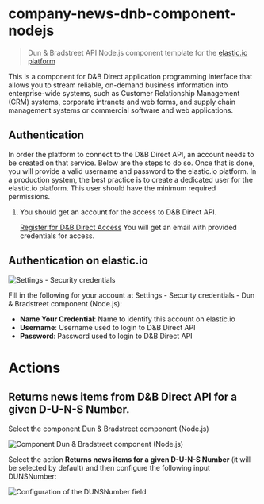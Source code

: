 # company-news-dnb-component-nodejs
> Dun & Bradstreet API Node.js component template for the [elastic.io platform](http://www.elastic.io "elastic.io platform")

This is a component for D&B Direct application programming interface that allows you to stream reliable, on-demand business information into enterprise-wide systems, such as Customer Relationship Management (CRM) systems, corporate intranets and web forms, and supply chain management systems or commercial software and web applications.

## Authentication

In order the platform to connect to the D&B Direct API, an account needs to be
created on that service. Below are the steps to do so. Once that is done, you
will provide a valid username and password to the elastic.io platform.
In a production system, the best practice is to create a dedicated
user for the elastic.io platform.  This user should have the minimum required
permissions.

1. You should get an account for the access to D&B Direct API.

   [Register for D&B Direct Access](https://developer.dnb.com/register-v2)
   You will get an email with provided credentials for access.

## Authentication on elastic.io

![Settings - Security credentials](https://user-images.githubusercontent.com/2870129/39698418-6b4efbde-51fd-11e8-9fec-616091eb5e36.JPG)

Fill in the following for your account at Settings - Security credentials - Dun & Bradstreet component (Node.js):
* **Name Your Credential**: Name to identify this account on elastic.io
* **Username**: Username used to login to D&B Direct API
* **Password**: Password used to login to D&B Direct API

# Actions

## Returns news items from D&B Direct API for a given D-U-N-S Number.

Select the component Dun & Bradstreet component (Node.js)

![Component Dun & Bradstreet component (Node.js)](https://user-images.githubusercontent.com/2870129/39698658-55204088-51fe-11e8-905f-15cea3a4a3bc.JPG)

Select the action **Returns news items for a given D-U-N-S Number** (it will be selected by default) and
then configure the following input DUNSNumber:

![Configuration of the DUNSNumber field](https://user-images.githubusercontent.com/2870129/39698703-8c9730b2-51fe-11e8-9907-ffc7c192be4b.JPG)